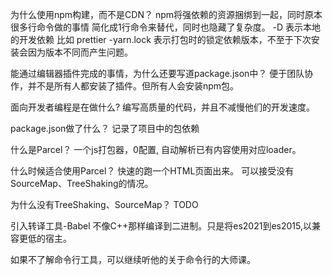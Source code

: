 
为什么使用npm构建，而不是CDN？
    npm将强依赖的资源捆绑到一起，同时原本很多行命令做的事情 简化成1行命令来替代，同时也隐藏了复杂度。
    -D 表示本地的开发依赖 比如 prettier 
    -yarn.lock 表示打包时的锁定依赖版本，不至于下次安装会因为版本不同而产生问题。

能通过编辑器插件完成的事情，为什么还要写道package.json中？
    便于团队协作，并不是所有人都安装了插件。但所有人会安装npm包。

面向开发者编程是在做什么?
    编写高质量的代码，并且不减慢他们的开发速度。

package.json做了什么？
    记录了项目中的包依赖

什么是Parcel？
    一个js打包器，0配置, 自动解析已有内容使用对应loader。

什么时候适合使用Parcel？
快速的跑一个HTML页面出来。
可以接受没有SourceMap、TreeShaking的情况。

为什么没有TreeShaking、SourceMap？
TODO
 
引入转译工具-Babel
不像C++那样编译到二进制。只是将es2021到es2015,以兼容更低的宿主。

如果不了解命令行工具，可以继续听他的关于命令行的大师课。

